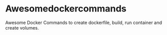 # Awesomedockercommands
Awesome Docker Commands to create dockerfile, build, run container and create volumes.

